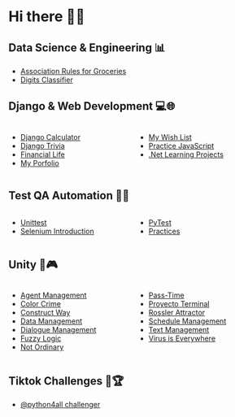 # Hi there 👋✨

## Data Science & Engineering 📊
 * [Association Rules for Groceries](https://github.com/HumbertoJim/AssociationRulesForGroceries)
 * [Digits Classifier](https://github.com/HumbertoJim/DigitsClassifier)

## Django & Web Development 💻🌐
<div style="display: flex;">
    <div style="flex: 50%;">
        <ul>
            <li>
                <a href="https://github.com/HumbertoJim/Django-Calculator">Django Calculator</a>
            </li>
            <li>
                <a href="https://github.com/HumbertoJim/Django-Trivia">Django Trivia</a>
            </li>
            <li>
                <a href="https://github.com/HumbertoJim/Financial-Life">Financial Life</a>
            </li>
            <li>
                <a href="https://github.com/HumbertoJim/MyPortfolio">My Porfolio</a>
            </li>
        </ul>
    </div>
    <div style="flex: 50%;">
        <ul>
            <li>
                <a href="https://github.com/HumbertoJim/MyWishList">My Wish List</a>
            </li>
            <li>
                <a href="https://github.com/HumbertoJim/PracticeJavaScript">Practice JavaScript</a>
            </li>
            <li>
                <a href="https://github.com/HumbertoJim/Dot-NET-Learning-Projects">.Net Learning Projects</a>
            </li>
        </ul>
    </div>
</div>

## Test QA Automation 💽🤖
<div style="display: flex;">
    <div style="flex: 50%;">
        <ul>
            <li>
                <a href="https://github.com/HumbertoJim/SeleniumTestQaAutomation/tree/main/unittest_examples">Unittest</a>
            </li>
            <li>
                <a href="https://github.com/HumbertoJim/SeleniumTestQaAutomation/tree/main/selenium_introduction">Selenium Introduction</a>
            </li>
        </ul>
    </div>
    <div style="flex: 50%;">
        <ul>
            <li>
                <a href="https://github.com/HumbertoJim/SeleniumTestQaAutomation/tree/main/pytest_examples">PyTest</a>
            </li>
            <li>
                <a href="https://github.com/HumbertoJim/SeleniumTestQaAutomation/tree/main/practice">Practices</a>
            </li>
        </ul>
    </div>
</div>

## Unity 👾🎮
<div style="display: flex;">
    <div style="flex: 50%;">
        <ul>
            <li>
                <a href="https://github.com/HumbertoJim/AgentManagement">Agent Management</a>
            </li>
            <li>
                <a href="https://gamedevclubucaribe.itch.io/color-crime">Color Crime</a>
            </li>
            <li>
                <a href="https://gamedevclubucaribe.itch.io/construction-way">Construct Way</a>
            </li>
            <li>
                <a href="https://github.com/HumbertoJim/DataManagement">Data Management</a>
            </li>
            <li>
                <a href="https://github.com/HumbertoJim/DialogueManagement">Dialogue Management</a>
            </li>
            <li>
                <a href="https://github.com/HumbertoJim/FuzzyLogicUnity">Fuzzy Logic</a>
            </li>
            <li>
                <a href="https://gamedevclubucaribe.itch.io/not-ordinary">Not Ordinary</a>
            </li>
        </ul>
    </div>
    <div style="flex: 50%;">
        <ul>
            <li>
                <a href="https://play.google.com/store/apps/details?id=com.Passtime.Passtime&pli=1">Pass-Time</a>
            </li>
            <li>
                <a href="https://drive.google.com/file/d/1dV1qnHNIbp2-VI_aG3xTncx8WQ8zdvd9/view?pli=1">Proyecto Terminal</a>
            </li>
            <li>
                <a href="https://github.com/HumbertoJim/RosslerAttractor">Rossler Attractor</a>
            </li>
            <li>
                <a href="https://github.com/HumbertoJim/ScheduleManagement">Schedule Management</a>
            </li>
            <li>
                <a href="https://github.com/HumbertoJim/TextManagement">Text Management</a>
            </li>
            <li>
                <a href="https://gamedevclubucaribe.itch.io/virus-everywhere">Virus is Everywhere</a>
            </li>
        </ul>
    </div>
</div>


## Tiktok Challenges 🌱🏆
 * [@python4all challenger](https://github.com/HumbertoJim/TiktokChallenges/tree/main/challengers/python4all)




<!--
**HumbertoJim/humbertojim** is a ✨ _special_ ✨ repository because its `README.md` (this file) appears on your GitHub profile.

Here are some ideas to get you started:

- 🔭 I’m currently working on ...
- 🌱 I’m currently learning ...
- 👯 I’m looking to collaborate on ...
- 🤔 I’m looking for help with ...
- 💬 Ask me about ...
- 📫 How to reach me: ...
- 😄 Pronouns: ...
- ⚡ Fun fact: ...
-->
